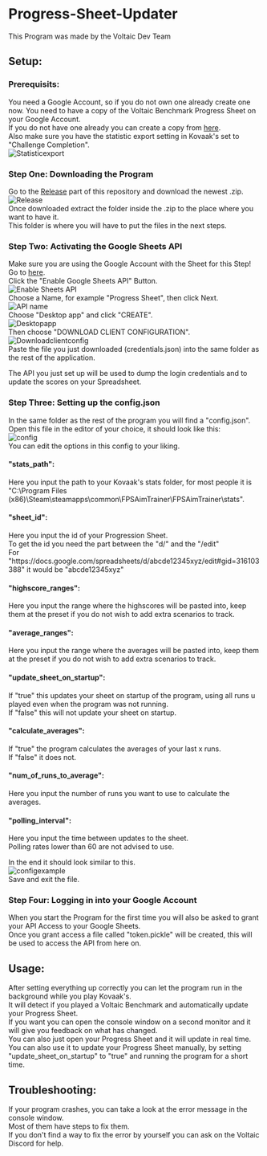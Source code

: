 # Progress-Sheet-Updater
This Program was made by the Voltaic Dev Team

## Setup:

### Prerequisits:
You need a Google Account, so if you do not own one already create one now.
You need to have a copy of the Voltaic Benchmark Progress Sheet on your Google Account.  
If you do not have one already you can create a copy from [here](https://docs.google.com/spreadsheets/d/1oloiojSWGmgdId5f248HH-uteIONwEgm4FCYUlmp5FU/edit#gid=1324419980).  
Also make sure you have the statistic export setting in Kovaak's set to "Challenge Completion".  
![Statisticexport](/readmeimages/statisticexport.png)  

### Step One: Downloading the Program
Go to the [Release](https://github.com/Y0ndaime/Progress-Sheet-Updater/releases) part of this repository and download the newest .zip.  
![Release](/readmeimages/release.png)  
Once downloaded extract the folder inside the .zip to the place where you want to have it.  
This folder is where you will have to put the files in the next steps.

### Step Two: Activating the Google Sheets API
Make sure you are using the Google Account with the Sheet for this Step!  
Go to [here](https://developers.google.com/sheets/api/quickstart/python).  
Click the "Enable Google Sheets API" Button.  
![Enable Sheets API](/readmeimages/enablegooglesheetsapi.png)  
Choose a Name, for example "Progress Sheet", then click Next.  
![API name](/readmeimages/apiname.png)  
Choose "Desktop app" and click "CREATE".  
![Desktopapp](/readmeimages/desktopapp.png)  
Then choose "DOWNLOAD CLIENT CONFIGURATION".  
![Downloadclientconfig](/readmeimages/downloadclientconfig.png)  
Paste the file you just downloaded (credentials.json) into the same folder as the rest of the application.  

The API you just set up will be used to dump the login credentials and to update the scores on your Spreadsheet.  

### Step Three: Setting up the config.json
In the same folder as the rest of the program you will find a "config.json".  
Open this file in the editor of your choice, it should look like this:  
![config](/readmeimages/config.png)  
You can edit the options in this config to your liking.  
#### "stats_path":  
Here you input the path to your Kovaak's stats folder, for most people it is  
"C:\Program Files (x86)\Steam\steamapps\common\FPSAimTrainer\FPSAimTrainer\stats".    
#### "sheet_id":  
Here you input the id of your Progression Sheet.  
To get the id you need the part between the "d/" and the "/edit"   
For "ht<span>tps://</span>docs.google.com/spreadsheets/d/abcde12345xyz/edit#gid=316103388" it would be "abcde12345xyz"   
#### "highscore_ranges":  
Here you input the range where the highscores will be pasted into, keep them at the preset if you do not wish to add extra scenarios to track.  
#### "average_ranges":  
Here you input the range where the averages will be pasted into, keep them at the preset if you do not wish to add extra scenarios to track.  
#### "update_sheet_on_startup":  
If "true" this updates your sheet on startup of the program, using all runs u played even when the program was not running.  
If "false" this will not update your sheet on startup.  
#### "calculate_averages":  
If "true" the program calculates the averages of your last x runs.  
If "false" it does not.  
#### "num_of_runs_to_average":  
Here you input the number of runs you want to use to calculate the averages.  
#### "polling_interval":  
Here you input the time between updates to the sheet.  
Polling rates lower than 60 are not advised to use.

In the end it should look similar to this.  
![configexample](/readmeimages/configexample.png)  
Save and exit the file.  

### Step Four: Logging in into your Google Account
When you start the Program for the first time you will also be asked to grant your API Access to your Google Sheets.  
Once you grant access a file called "token.pickle" will be created, this will be used to access the API from here on.  

## Usage:

After setting everything up correctly you can let the program run in the background while you play Kovaak's.  
It will detect if you played a Voltaic Benchmark and automatically update your Progress Sheet.  
If you want you can open the console window on a second monitor and it will give you feedback on what has changed.  
You can also just open your Progress Sheet and it will update in real time.
You can also use it to update your Progress Sheet manually, by setting "update_sheet_on_startup" to "true" and running the program for a short time.


## Troubleshooting:

If your program crashes, you can take a look at the error message in the console window.  
Most of them have steps to fix them.   
If you don't find a way to fix the error by yourself you can ask on the Voltaic Discord for help.   
